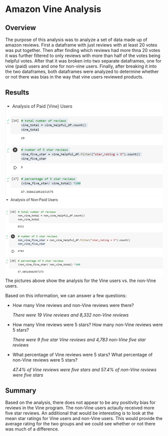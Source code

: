 # Amazon Vine Analysis

## Overview 
The purpose of this analysis was to analyze a set of data made up of amazon reviews. First a dataframe with just reviews with at least 20 votes was put together. Then after finding which reviews had more thna 20 votes it was further filtered to only reviews with more than half of the votes being helpful votes. After that it was broken into two separate dataframes, one for vine (paid) users and one for non-vine users. Finally, after breaking it into the two dataframes, both dataframes were analyzed to determine whether or not there was bias in the way that vine users reviewed products.

## Results 
![Vine Reviews](https://github.com/naomishields/Amazon_Vine_Analysis/blob/main/Resources/vine_reviews.png)
![Non-Vine Reviews](https://github.com/naomishields/Amazon_Vine_Analysis/blob/main/Resources/non_vine_reviews.png)
The pictures above show the analysis for the Vine users vs. the non-Vine users.

Based on this information, we can answer a few questions:
* How many Vine reviews and non-Vine reviews were there?

  *There were 19 Vine reviews and 8,332 non-Vine reviews*
  
* How many Vine reviews were 5 stars? How many non-Vine reviews were 5 stars? 

  *There were 9 five star Vine reviews and 4,783 non-Vine five star reviews*
  
* What percentage of Vine reviews were 5 stars? What percentage of non-Vine reviews were 5 stars?

  *47.4% of Vine reviews were five stars and 57.4% of non-Vine reviews were five stars*
  
## Summary 
Based on the analysis, there does not appear to be any positivity bias for reviews in the Vine program. The non-Vine users actaully received more five star reviews. An additional that would be interesting is to look at the mean star ratings for Vine users and non-Vine users. This would provide the average rating for the two groups and we could see whether or not there was much of a difference. 
